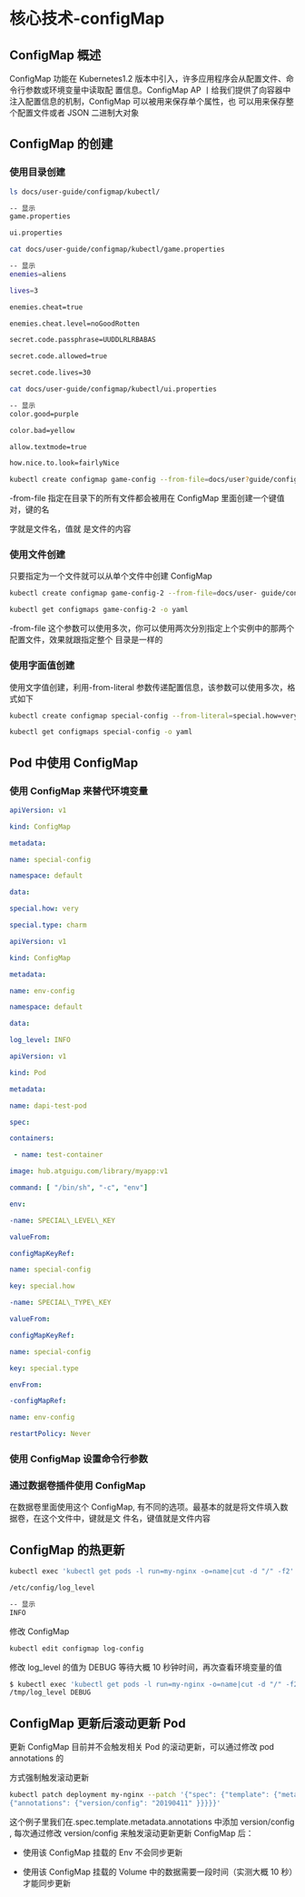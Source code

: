# 核心技术-configMap

## ConfigMap 概述

ConfigMap 功能在 Kubernetes1.2 版本中引入，许多应用程序会从配置文件、命令行参数或环境变量中读取配 置信息。ConfigMap AP 丨给我们提供了向容器中注入配置信息的机制，ConfigMap 可以被用来保存单个属性，也 可以用来保存整个配置文件或者 JSON 二进制大对象

## ConfigMap 的创建

### 使用目录创建

``` bash
ls docs/user-guide/configmap/kubectl/

-- 显示
game.properties

ui.properties
```

``` bash
cat docs/user-guide/configmap/kubectl/game.properties

-- 显示
enemies=aliens

lives=3

enemies.cheat=true

enemies.cheat.level=noGoodRotten

secret.code.passphrase=UUDDLRLRBABAS

secret.code.allowed=true

secret.code.lives=30

```

``` bash
cat docs/user-guide/configmap/kubectl/ui.properties

-- 显示
color.good=purple

color.bad=yellow

allow.textmode=true

how.nice.to.look=fairlyNice

kubectl create configmap game-config --from-file=docs/user?guide/configmap/kubectl
```

-from-file 指定在目录下的所有文件都会被用在 ConfigMap 里面创建一个键值对，键的名

字就是文件名，值就 是文件的内容

### 使用文件创建

只要指定为一个文件就可以从单个文件中创建 ConfigMap

``` bash
kubectl create configmap game-config-2 --from-file=docs/user- guide/configmap/kubectl/game.properties

kubectl get configmaps game-config-2 -o yaml

```

-from-file 这个参数可以使用多次，你可以使用两次分別指定上个实例中的那两个配置文件，效果就跟指定整个 目录是一样的

### 使用字面值创建

使用文字值创建，利用-from-literal 参数传递配置信息，该参数可以使用多次，格式如下

``` bash
kubectl create configmap special-config --from-literal=special.how=very --from-literal=special.type=charm

kubectl get configmaps special-config -o yaml

```

## Pod 中使用 ConfigMap

### 使用 ConfigMap 来替代环境变量

``` yaml
apiVersion: v1

kind: ConfigMap

metadata:

name: special-config

namespace: default

data:

special.how: very

special.type: charm

apiVersion: v1

kind: ConfigMap

metadata:

name: env-config

namespace: default

data:

log_level: INFO

apiVersion: v1

kind: Pod

metadata:

name: dapi-test-pod

spec:

containers:

 - name: test-container

image: hub.atguigu.com/library/myapp:v1

command: [ "/bin/sh", "-c", "env"]

env:

-name: SPECIAL\_LEVEL\_KEY

valueFrom:

configMapKeyRef:

name: special-config

key: special.how

-name: SPECIAL\_TYPE\_KEY

valueFrom:

configMapKeyRef:

name: special-config

key: special.type

envFrom:

-configMapRef:

name: env-config

restartPolicy: Never

```

### 使用 ConfigMap 设置命令行参数

### 通过数据卷插件使用 ConfigMap

在数据卷里面使用这个 ConfigMap, 有不同的选项。最基本的就是将文件填入数据卷，在这个文件中，键就是文 件名，键值就是文件内容

## ConfigMap 的热更新

``` bash
kubectl exec 'kubectl get pods -l run=my-nginx -o=name|cut -d "/" -f2' cat

/etc/config/log_level

-- 显示
INFO
```

修改 ConfigMap

``` bash
kubectl edit configmap log-config
```

修改 log_level 的值为 DEBUG 等待大概 10 秒钟时间，再次查看环境变量的值

``` bash
$ kubectl exec 'kubectl get pods -l run=my-nginx -o=name|cut -d "/" -f2' cat
/tmp/log_level DEBUG
```

## ConfigMap 更新后滚动更新 Pod

更新 ConfigMap 目前并不会触发相关 Pod 的滚动更新，可以通过修改 pod annotations 的

方式强制触发滚动更新

``` bash
kubectl patch deployment my-nginx --patch '{"spec": {"template": {"metadata":
{"annotations": {"version/config": "20190411" }}}}}' 
```

这个例子里我们在.spec.template.metadata.annotations 中添加 version/config , 每次通过修改 version/config 来触发滚动更新更新 ConfigMap 后：

* 使用该 ConfigMap 挂载的 Env 不会同步更新

* 使用该 ConfigMap 挂载的 Volume 中的数据需要一段时间（实测大概 10 秒）才能同步更新
